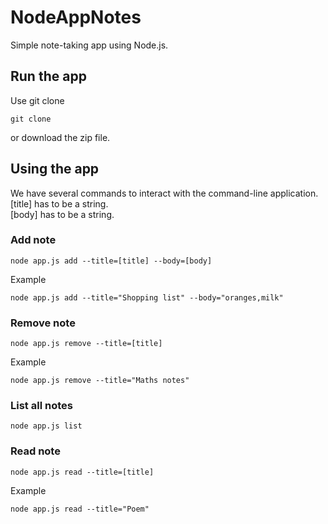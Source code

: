 # NodeAppNotes
Simple note-taking app using Node.js.

## Run the app
Use git clone
```
git clone 
```
or download the zip file.



## Using the app
We have several commands to interact with the command-line application. 
[title] has to be a string.  
[body] has to be a string.
### Add note
```
node app.js add --title=[title] --body=[body]
```
Example
```
node app.js add --title="Shopping list" --body="oranges,milk"
```

### Remove note
```
node app.js remove --title=[title]
```

Example
```
node app.js remove --title="Maths notes"
```

### List all notes
```
node app.js list
```

### Read note
```
node app.js read --title=[title]
```

Example
```
node app.js read --title="Poem"
```



